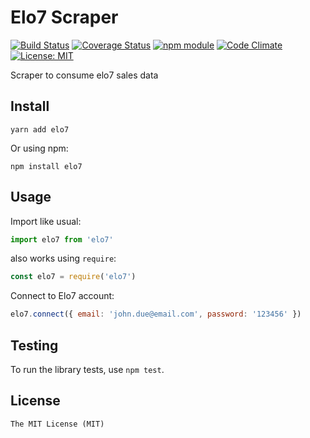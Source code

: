 # Elo7 Scraper

[![Build Status](https://travis-ci.org/ricardotulio/elo7.svg?branch=master)](https://travis-ci.org/ricardotulio/elo7) [![Coverage Status](https://coveralls.io/repos/github/ricardotulio/elo7/badge.svg?branch=master)](https://coveralls.io/github/ricardotulio/elo7?branch=master) [![npm module](https://badge.fury.io/js/elo7-js.svg)](https://www.npmjs.org/package/elo7-js) [![Code Climate](https://codeclimate.com/github/ricardotulio/elo7/badges/gpa.svg)](https://codeclimate.com/github/ricardotulio/elo7)
[![License: MIT](https://img.shields.io/badge/License-MIT-yellow.svg)](https://opensource.org/licenses/MIT)

Scraper to consume elo7 sales data

## Install

`yarn add elo7`

Or using npm:

`npm install elo7`

## Usage

Import like usual:

```js
import elo7 from 'elo7'
```

also works using `require`:

```js
const elo7 = require('elo7')
```

Connect to Elo7 account:

```js
elo7.connect({ email: 'john.due@email.com', password: '123456' })
```

## Testing

To run the library tests, use `npm test`.

## License

```
The MIT License (MIT)
```
